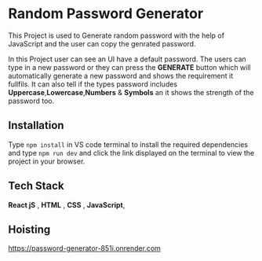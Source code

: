 # Random Password Generator

This Project is used to Generate random password with the help of JavaScript and the user can copy the genrated password.

In this Project user can see an UI have a default password. The users can type in a new password or they can press the **GENERATE** button which will automatically generate a new password and shows the requirement it fullfils.
It can also tell if the types password includes **Uppercase**,**Lowercase**,**Numbers** & **Symbols** an it shows the strength of the password too.

## Installation

Type ``npm install`` in VS code terminal to install the required dependencies and type ``npm run dev`` and click the link displayed on the terminal to view the project in your browser.

## Tech Stack
**React jS** , **HTML** , **CSS** , **JavaScript**,

## Hoisting
https://password-generator-851i.onrender.com
